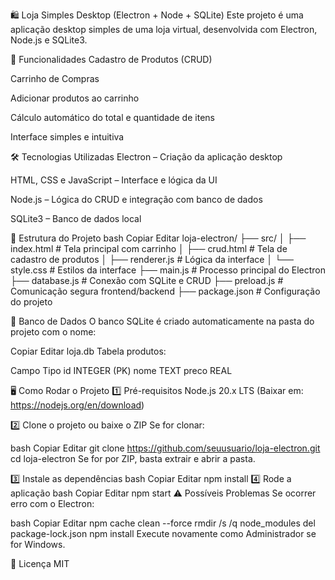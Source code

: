 🛍️ Loja Simples Desktop (Electron + Node + SQLite)
Este projeto é uma aplicação desktop simples de uma loja virtual, desenvolvida com Electron, Node.js e SQLite3.

🚀 Funcionalidades
Cadastro de Produtos (CRUD)

Carrinho de Compras

Adicionar produtos ao carrinho

Cálculo automático do total e quantidade de itens

Interface simples e intuitiva

🛠️ Tecnologias Utilizadas
Electron – Criação da aplicação desktop

HTML, CSS e JavaScript – Interface e lógica da UI

Node.js – Lógica do CRUD e integração com banco de dados

SQLite3 – Banco de dados local

📂 Estrutura do Projeto
bash
Copiar
Editar
loja-electron/
├── src/
│   ├── index.html          # Tela principal com carrinho
│   ├── crud.html            # Tela de cadastro de produtos
│   ├── renderer.js          # Lógica da interface
│   └── style.css             # Estilos da interface
├── main.js                  # Processo principal do Electron
├── database.js              # Conexão com SQLite e CRUD
├── preload.js               # Comunicação segura frontend/backend
├── package.json             # Configuração do projeto

💾 Banco de Dados
O banco SQLite é criado automaticamente na pasta do projeto com o nome:

Copiar
Editar
loja.db
Tabela produtos:

Campo	Tipo
id	INTEGER (PK)
nome	TEXT
preco	REAL

🖥️ Como Rodar o Projeto
1️⃣ Pré-requisitos
Node.js 20.x LTS
(Baixar em: https://nodejs.org/en/download)

2️⃣ Clone o projeto ou baixe o ZIP
Se for clonar:

bash
Copiar
Editar
git clone https://github.com/seuusuario/loja-electron.git
cd loja-electron
Se for por ZIP, basta extrair e abrir a pasta.

3️⃣ Instale as dependências
bash
Copiar
Editar
npm install
4️⃣ Rode a aplicação
bash
Copiar
Editar
npm start
⚠️ Possíveis Problemas
Se ocorrer erro com o Electron:

bash
Copiar
Editar
npm cache clean --force
rmdir /s /q node_modules
del package-lock.json
npm install
Execute novamente como Administrador se for Windows.

📝 Licença
MIT


